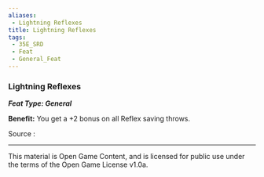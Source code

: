 ```yaml
---
aliases:
 - Lightning Reflexes
title: Lightning Reflexes
tags: 
 - 35E_SRD
 - Feat
 - General_Feat
---
```

### Lightning Reflexes 
***Feat Type: General***

**Benefit:** You get a +2 bonus on all Reflex saving throws.


Source :



---



This material is Open Game Content, and is licensed for public use under the terms of the Open Game License v1.0a.


